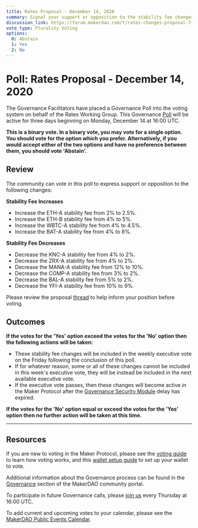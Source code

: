 ```yaml
---
title: Rates Proposal - December 14, 2020
summary: Signal your support or opposition to the stability fee changes listed in this poll.
discussion_link: https://forum.makerdao.com/t/rates-changes-proposal-7-dec-2020/5533
vote_type: Plurality Voting
options:
  0: Abstain
  1: Yes
  2: No
---
```


# Poll: Rates Proposal - December 14, 2020

The Governance Facilitators have placed a Governance Poll into the voting system on behalf of the Rates Working Group. This Governance [Poll](https://community-development.makerdao.com/en/learn/governance/on-chain-gov) will be active for three days beginning on Monday, December 14 at 16:00 UTC.

**This is a binary vote. In a binary vote, you may vote for a single option. You should vote for the option which you prefer. Alternatively, if you would accept either of the two options and have no preference between them, you should vote 'Abstain'.**

## Review

The community can vote in this poll to express support or opposition to the following changes:

**Stability Fee Increases**

- Increase the ETH-A stability fee from 2% to 2.5%.
- Increase the ETH-B stability fee from 4% to 5%.
- Increase the WBTC-A stability fee from 4% to 4.5%.
- Increase the BAT-A stability fee from 4% to 8%.

**Stability Fee Decreases**

- Decrease the KNC-A stability fee from 4% to 2%.
- Decrease the ZRX-A stability fee from 4% to 2%.
- Decrease the MANA-A stability fee from 12% to 10%.
- Decrease the COMP-A stability fee from 3% to 2%.
- Decrease the BAL-A stability fee from 5% to 2%.
- Decrease the YFI-A stability fee from 10% to 9%.

Please review the proposal [thread](https://forum.makerdao.com/t/rates-changes-proposal-7-dec-2020/5533) to help inform your position before voting.

## Outcomes

**If the votes for the 'Yes' option exceed the votes for the 'No' option then the following actions will be taken:**

- These stability fee changes will be included in the weekly executive vote on the Friday following the conclusion of this poll.
- If for whatever reason, some or all of these changes cannot be included in this week's executive vote, they will be instead be included in the next available executive vote.
- If the executive vote passes, then these changes will become active in the Maker Protocol after the [Governance Security Module](https://forum.makerdao.com/tag/govsec-module) delay has expired.

**If the votes for the 'No' option equal or exceed the votes for the 'Yes' option then no further action will be taken at this time.**

---

## Resources

If you are new to voting in the Maker Protocol, please see the [voting guide](https://community-development.makerdao.com/en/learn/governance/how-voting-works/) to learn how voting works, and this [wallet setup guide](https://community-development.makerdao.com/en/learn/governance/voting-setup/) to set up your wallet to vote.

Additional information about the Governance process can be found in the [Governance](https://community-development.makerdao.com/en/learn/governance) section of the MakerDAO community portal.

To participate in future Governance calls, please [join us](https://github.com/makerdao/community/tree/master/governance/governance-and-risk-meetings) every Thursday at 16:00 UTC.

To add current and upcoming votes to your calendar, please see the [MakerDAO Public Events Calendar](https://calendar.google.com/calendar/embed?src=makerdao.com_3efhm2ghipksegl009ktniomdk%40group.calendar.google.com&ctz=UTC&mode=week&showCalendars=0&showPrint=0).
